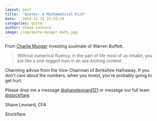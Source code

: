 ```yaml
---
layout: post
title:  "Quotes: A Mathematical Kick"
date:   2014-11-25 15:55:29
categories: quote
author: Shane Leonard
image: /img/quote-munger-math.jpg
---
```


From [Charlie Munger](http://en.wikipedia.org/wiki/Charlie_Munger) investing soulmate of Warren Buffett.

> Without numerical fluency, in the part of life most of us inhabit, you are like a one-legged man in an ass-kicking contest.

Charming advise from the Vice-Chairman of Berkshire Hathaway. If you don't care about the numbers, when you invest, you're probably going to get hurt.

Please drop me a message [@shaneleonard121](https://twitter.com/shaneleonard121) or message our full team [@stockflare](https://twitter.com/stockflare).

Shane Leonard, CFA

Stockflare